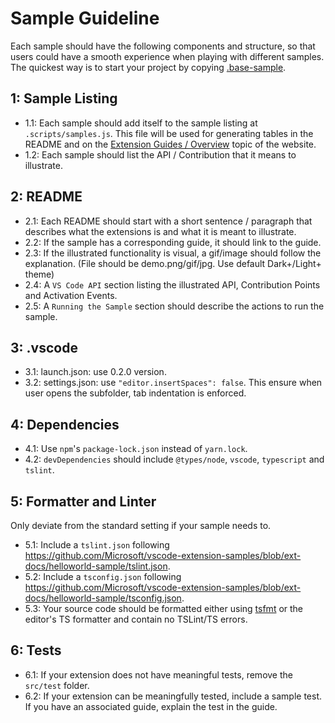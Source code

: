 # Sample Guideline

Each sample should have the following components and structure, so that users could have a smooth experience when playing with different samples.
The quickest way is to start your project by copying [.base-sample](https://github.com/Microsoft/vscode-extension-samples/tree/master/.base-sample).

## 1: Sample Listing

- 1.1: Each sample should add itself to the sample listing at `.scripts/samples.js`. This file will be used for generating tables in the README and on the [Extension Guides / Overview](https://code.visualstudio.com/api/extension-guides/overview) topic of the website.
- 1.2: Each sample should list the API / Contribution that it means to illustrate.

## 2: README

- 2.1: Each README should start with a short sentence / paragraph that describes what the extensions is and what it is meant to illustrate.
- 2.2: If the sample has a corresponding guide, it should link to the guide.
- 2.3: If the illustrated functionality is visual, a gif/image should follow the explanation. (File should be demo.png/gif/jpg. Use default Dark+/Light+ theme)
- 2.4: A `VS Code API` section listing the illustrated API, Contribution Points and Activation Events.
- 2.5: A `Running the Sample` section should describe the actions to run the sample.

## 3: .vscode

- 3.1: launch.json: use 0.2.0 version.
- 3.2: settings.json: use `"editor.insertSpaces": false`. This ensure when user opens the subfolder, tab indentation is enforced.

## 4: Dependencies

- 4.1: Use `npm`'s `package-lock.json` instead of `yarn.lock`.
- 4.2: `devDependencies` should include `@types/node`, `vscode`, `typescript` and `tslint`.

## 5: Formatter and Linter

Only deviate from the standard setting if your sample needs to.

- 5.1: Include a `tslint.json` following https://github.com/Microsoft/vscode-extension-samples/blob/ext-docs/helloworld-sample/tslint.json.
- 5.2: Include a `tsconfig.json` following https://github.com/Microsoft/vscode-extension-samples/blob/ext-docs/helloworld-sample/tsconfig.json.
- 5.3: Your source code should be formatted either using [tsfmt](https://github.com/vvakame/typescript-formatter) or the editor's TS formatter and contain no TSLint/TS errors.

## 6: Tests

- 6.1: If your extension does not have meaningful tests, remove the `src/test` folder.
- 6.2: If your extension can be meaningfully tested, include a sample test. If you have an associated guide, explain the test in the guide.